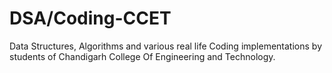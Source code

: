 # DSA/Coding-CCET
Data Structures, Algorithms and various real life Coding implementations by students of Chandigarh College Of Engineering and Technology.
